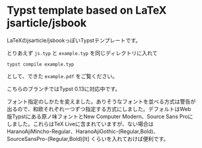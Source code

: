# Typst template based on LaTeX jsarticle/jsbook

LaTeXのjsarticle/jsbookっぽいTypstテンプレートです。

とりあえず `js.typ` と `example.typ` を同じディレクトリに入れて

```
typst compile example.typ
```

として、できた `example.pdf` をご覧ください。

こちらのブランチではTypst 0.13に対応中です。

フォント指定のしかたを変えました。ありそうなフォントを並べる方式は警告が出るので、和欧それぞれ一つずつ指定する方式にしました。デフォルトはWeb版Typstにある原ノ味フォントとNew Computer Modern、Source Sans Proにしました。これらはTeX Liveに含まれていますが、ない場合は HaranoAjiMincho-Regular、HaranoAjiGothic-(Regular,Bold)、SourceSansPro-(Regular,Bold)[It] くらいを入れておけば便利です。
